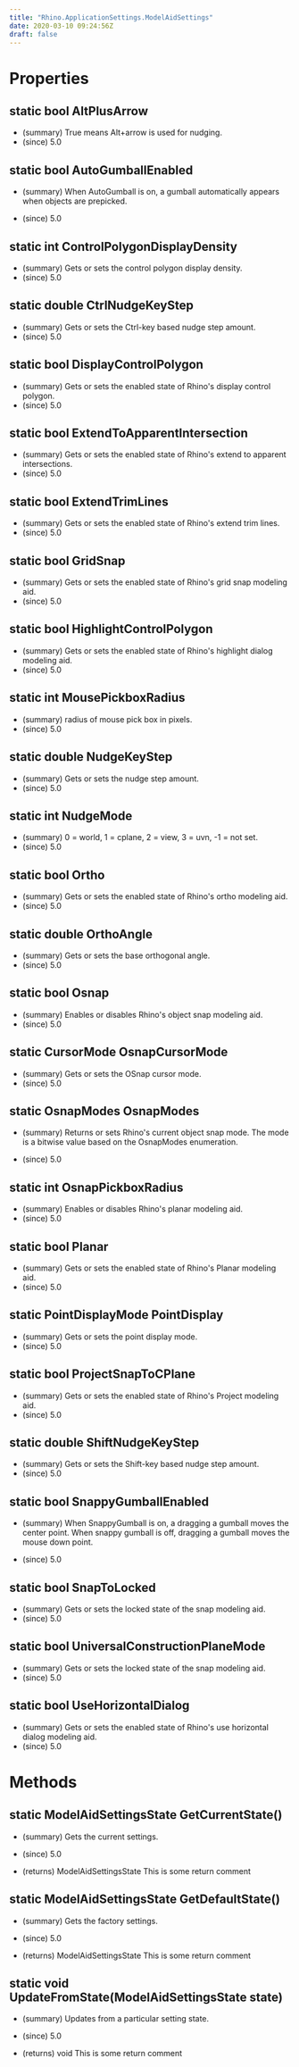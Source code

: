 ```yaml
---
title: "Rhino.ApplicationSettings.ModelAidSettings"
date: 2020-03-10 09:24:56Z
draft: false
---
```


# Properties
## static bool AltPlusArrow
- (summary) True means Alt+arrow is used for nudging.
- (since) 5.0
## static bool AutoGumballEnabled
- (summary) 
     When AutoGumball is on, a gumball automatically appears
     when objects are prepicked.
     
- (since) 5.0
## static int ControlPolygonDisplayDensity
- (summary) Gets or sets the control polygon display density.
- (since) 5.0
## static double CtrlNudgeKeyStep
- (summary) Gets or sets the Ctrl-key based nudge step amount.
- (since) 5.0
## static bool DisplayControlPolygon
- (summary) Gets or sets the enabled state of Rhino's display control polygon.
- (since) 5.0
## static bool ExtendToApparentIntersection
- (summary) Gets or sets the enabled state of Rhino's extend to apparent intersections.
- (since) 5.0
## static bool ExtendTrimLines
- (summary) Gets or sets the enabled state of Rhino's extend trim lines.
- (since) 5.0
## static bool GridSnap
- (summary) Gets or sets the enabled state of Rhino's grid snap modeling aid.
- (since) 5.0
## static bool HighlightControlPolygon
- (summary) Gets or sets the enabled state of Rhino's highlight dialog modeling aid.
- (since) 5.0
## static int MousePickboxRadius
- (summary) radius of mouse pick box in pixels.
- (since) 5.0
## static double NudgeKeyStep
- (summary) Gets or sets the nudge step amount.
- (since) 5.0
## static int NudgeMode
- (summary) 0 = world, 1 = cplane, 2 = view, 3 = uvn, -1 = not set.
- (since) 5.0
## static bool Ortho
- (summary) Gets or sets the enabled state of Rhino's ortho modeling aid.
- (since) 5.0
## static double OrthoAngle
- (summary) Gets or sets the base orthogonal angle.
- (since) 5.0
## static bool Osnap
- (summary) Enables or disables Rhino's object snap modeling aid.
- (since) 5.0
## static CursorMode OsnapCursorMode
- (summary) Gets or sets the OSnap cursor mode.
- (since) 5.0
## static OsnapModes OsnapModes
- (summary) 
    Returns or sets Rhino's current object snap mode.
    The mode is a bitwise value based on the OsnapModes enumeration.
    
- (since) 5.0
## static int OsnapPickboxRadius
- (summary) Enables or disables Rhino's planar modeling aid.
- (since) 5.0
## static bool Planar
- (summary) Gets or sets the enabled state of Rhino's Planar modeling aid.
- (since) 5.0
## static PointDisplayMode PointDisplay
- (summary) Gets or sets the point display mode.
- (since) 5.0
## static bool ProjectSnapToCPlane
- (summary) Gets or sets the enabled state of Rhino's Project modeling aid.
- (since) 5.0
## static double ShiftNudgeKeyStep
- (summary) Gets or sets the Shift-key based nudge step amount.
- (since) 5.0
## static bool SnappyGumballEnabled
- (summary) 
     When SnappyGumball is on, a dragging a gumball moves the center point.
     When snappy gumball is off, dragging a gumball moves the mouse down point.
     
- (since) 5.0
## static bool SnapToLocked
- (summary) Gets or sets the locked state of the snap modeling aid.
- (since) 5.0
## static bool UniversalConstructionPlaneMode
- (summary) Gets or sets the locked state of the snap modeling aid.
- (since) 5.0
## static bool UseHorizontalDialog
- (summary) Gets or sets the enabled state of Rhino's use horizontal dialog modeling aid.
- (since) 5.0
# Methods
## static ModelAidSettingsState GetCurrentState()
- (summary) 
     Gets the current settings.
     
- (since) 5.0
- (returns) ModelAidSettingsState This is some return comment
## static ModelAidSettingsState GetDefaultState()
- (summary) 
     Gets the factory settings.
     
- (since) 5.0
- (returns) ModelAidSettingsState This is some return comment
## static void UpdateFromState(ModelAidSettingsState state)
- (summary) 
     Updates from a particular setting state.
     
- (since) 5.0
- (returns) void This is some return comment
